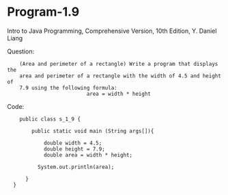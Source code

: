 # Program-1.9
Intro to Java Programming, Comprehensive Version, 10th Edition, Y. Daniel Liang

Question:

        (Area and perimeter of a rectangle) Write a program that displays the 
        area and perimeter of a rectangle with the width of 4.5 and height of 
        7.9 using the following formula: 
                              area = width * height
                              
Code:

        public class s_1_9 {

	        public static void main (String args[]){
		
		        double width = 4.5;
		        double height = 7.9;
		        double area = width * height;
		
		      System.out.println(area);
		
	      }
      }
        
